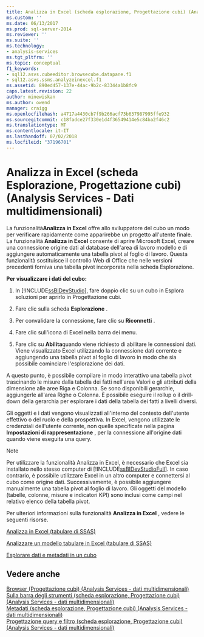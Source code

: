 ```yaml
---
title: Analizza in Excel (scheda esplorazione, Progettazione cubi) (Analysis Services - dati multidimensionali) | Microsoft Docs
ms.custom: ''
ms.date: 06/13/2017
ms.prod: sql-server-2014
ms.reviewer: ''
ms.suite: ''
ms.technology:
- analysis-services
ms.tgt_pltfrm: ''
ms.topic: conceptual
f1_keywords:
- sql12.asvs.cubeeditor.browsecube.datapane.f1
- sql12.asvs.ssms.analyzeinexcel.f1
ms.assetid: 890ed457-137e-44ac-9b2c-83344a1b8fc9
caps.latest.revision: 22
author: minewiskan
ms.author: owend
manager: craigg
ms.openlocfilehash: a4717a4430cb7f9b266acf73b637987995ffe932
ms.sourcegitcommit: c18fadce27f330e1d4f36549414e5c84ba2f46c2
ms.translationtype: MT
ms.contentlocale: it-IT
ms.lasthandoff: 07/02/2018
ms.locfileid: "37196701"
---
```

# <a name="analyze-in-excel-browser-tab-cube-designer-analysis-services---multidimensional-data"></a>Analizza in Excel (scheda Esplorazione, Progettazione cubi) (Analysis Services - Dati multidimensionali)
  La funzionalità**Analizza in Excel** offre allo sviluppatore del cubo un modo per verificare rapidamente come apparirebbe un progetto all'utente finale. La funzionalità **Analizza in Excel** consente di aprire Microsoft Excel, creare una connessione origine dati al database dell'area di lavoro modello e di aggiungere automaticamente una tabella pivot al foglio di lavoro. Questa funzionalità sostituisce il controllo Web di Office che nelle versioni precedenti forniva una tabella pivot incorporata nella scheda Esplorazione.  
  
 **Per visualizzare i dati del cubo:**  
  
1.  In [!INCLUDE[ssBIDevStudio](../includes/ssbidevstudio-md.md)], fare doppio clic su un cubo in Esplora soluzioni per aprirlo in Progettazione cubi.  
  
2.  Fare clic sulla scheda **Esplorazione** .  
  
3.  Per convalidare la connessione, fare clic su **Riconnetti** .  
  
4.  Fare clic sull'icona di Excel nella barra dei menu.  
  
5.  Fare clic su **Abilita**quando viene richiesto di abilitare le connessioni dati. Viene visualizzato Excel utilizzando la connessione dati corrente e aggiungendo una tabella pivot al foglio di lavoro in modo che sia possibile cominciare l'esplorazione dei dati.  
  
 A questo punto, è possibile compilare in modo interattivo una tabella pivot trascinando le misure dalla tabella dei fatti nell'area Valori e gli attributi della dimensione alle aree Riga e Colonna. Se sono disponibili gerarchie, aggiungerle all'area Righe o Colonna. È possibile eseguire il rollup o il drill-down della gerarchia per esplorare i dati della tabella dei fatti a livelli diversi.  
  
 Gli oggetti e i dati vengono visualizzati all'interno del contesto dell'utente effettivo o del ruolo e della prospettiva. In Excel, vengono utilizzate le credenziali dell'utente corrente, non quelle specificate nella pagina **Impostazioni di rappresentazione** , per la connessione all'origine dati quando viene eseguita una query.  
  
> [!NOTE]  
>  Per utilizzare la funzionalità Analizza in Excel, è necessario che Excel sia installato nello stesso computer di [!INCLUDE[ssBIDevStudioFull](../includes/ssbidevstudiofull-md.md)]. In caso contrario, è possibile utilizzare Excel in un altro computer e connettersi al cubo come origine dati. Successivamente, è possibile aggiungere manualmente una tabella pivot al foglio di lavoro. Gli oggetti del modello (tabelle, colonne, misure e indicatori KPI) sono inclusi come campi nel relativo elenco della tabella pivot.  
  
 Per ulteriori informazioni sulla funzionalità **Analizza in Excel** , vedere le seguenti risorse.  
  
 [Analizza in Excel &#40;tabulare di SSAS&#41;](tabular-models/analyze-in-excel-ssas-tabular.md)  
  
 [Analizzare un modello tabulare in Excel &#40;tabulare di SSAS&#41;](tabular-models/analyze-a-tabular-model-in-excel-ssas-tabular.md)  
  
 [Esplorare dati e metadati in un cubo](multidimensional-models/browse-data-and-metadata-in-cube.md)  
  
## <a name="see-also"></a>Vedere anche  
 [Browser &#40;Progettazione cubi&#41; &#40;Analysis Services - dati multidimensionali&#41;](browser-cube-designer-analysis-services-multidimensional-data.md)   
 [Sulla barra degli strumenti &#40;scheda esplorazione, Progettazione cubi&#41; &#40;Analysis Services - dati multidimensionali&#41;](toolbar-browser-tab-cube-designer-analysis-services-multidimensional-data.md)   
 [Metadati &#40;scheda esplorazione, Progettazione cubi&#41; &#40;Analysis Services - dati multidimensionali&#41;](metadata-browser-tab-cube-designer-analysis-services-multidimensional-data.md)   
 [Progettazione query e filtro &#40;scheda esplorazione, Progettazione cubi&#41; &#40;Analysis Services - dati multidimensionali&#41;](query-filter-browser-cube-designer-analysis-services-multidimensional-data.md)  
  
  
